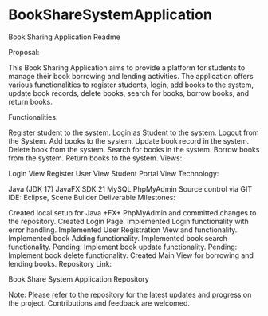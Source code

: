 # BookShareSystemApplication

Book Sharing Application Readme

Proposal:

This Book Sharing Application aims to provide a platform for students to manage their book borrowing and lending activities. The application offers various functionalities to register students, login, add books to the system, update book records, delete books, search for books, borrow books, and return books.

Functionalities:

Register student to the system.
Login as Student to the system.
Logout from the System.
Add books to the system.
Update book record in the system.
Delete book from the system.
Search for books in the system.
Borrow books from the system.
Return books to the system.
Views:

Login View
Register User View
Student Portal View
Technology:

Java (JDK 17)
JavaFX SDK 21
MySQL
PhpMyAdmin
Source control via GIT
IDE: Eclipse, Scene Builder
Deliverable Milestones:

Created local setup for Java +FX+ PhpMyAdmin and committed changes to the repository.
Created Login Page.
Implemented Login functionality with error handling.
Implemented User Registration View and functionality.
Implemented book Adding functionality.
Implemented book search functionality.
Pending: Implement book update functionality.
Pending: Implement book delete functionality.
Created Main View for borrowing and lending books.
Repository Link:

Book Share System Application Repository

Note: Please refer to the repository for the latest updates and progress on the project. Contributions and feedback are welcomed.

